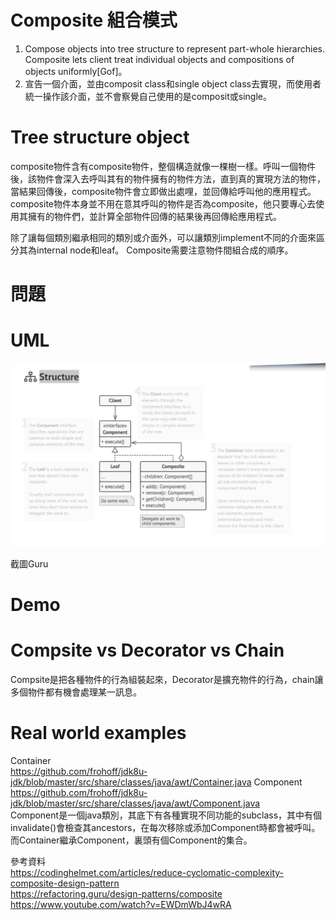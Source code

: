 # Composite 組合模式
1. Compose objects into tree structure to represent part-whole hierarchies. Composite lets client treat individual objects and compositions of objects uniformly[Gof]。
2. 宣告一個介面，並由composit class和single object class去實現，而使用者統一操作該介面，並不會察覺自己使用的是composit或single。
# Tree structure object
composite物件含有composite物件，整個構造就像一棵樹一樣。呼叫一個物件後，該物件會深入去呼叫其有的物件擁有的物件方法，直到真的實現方法的物件，當結果回傳後，composite物件會立即做出處哩，並回傳給呼叫他的應用程式。
composite物件本身並不用在意其呼叫的物件是否為composite，他只要專心去使用其擁有的物件們，並計算全部物件回傳的結果後再回傳給應用程式。

除了讓每個類別繼承相同的類別或介面外，可以讓類別implement不同的介面來區分其為internal node和leaf。
Composite需要注意物件間組合成的順序。

# 問題

# UML
![CompsitePattern](/picture/composite.png)

截圖Guru
# Demo


# Compsite vs Decorator vs Chain
Compsite是把各種物件的行為組裝起來，Decorator是擴充物件的行為，chain讓多個物件都有機會處理某一訊息。

# Real world examples
Container  
https://github.com/frohoff/jdk8u-jdk/blob/master/src/share/classes/java/awt/Container.java
Component  
https://github.com/frohoff/jdk8u-jdk/blob/master/src/share/classes/java/awt/Component.java  
Component是一個java類別，其底下有各種實現不同功能的subclass，其中有個invalidate()會檢查其ancestors，在每次移除或添加Component時都會被呼叫。而Container繼承Component，裏頭有個Component的集合。

參考資料  
https://codinghelmet.com/articles/reduce-cyclomatic-complexity-composite-design-pattern  
https://refactoring.guru/design-patterns/composite  
https://www.youtube.com/watch?v=EWDmWbJ4wRA  